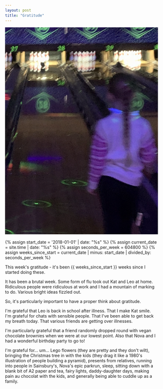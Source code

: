 ```yaml
---
layout: post
title: "Gratitude"
---
```


![Nova bowling](/assets/images/novabowlingnov24.png)


{% assign start_date = '2018-01-01' | date: "%s" %}
{% assign current_date = site.time | date: "%s" %}
{% assign seconds_per_week = 604800 %}
{% assign weeks_since_start = current_date | minus: start_date | divided_by: seconds_per_week %}

This week's gratitude  - it's been {{ weeks_since_start }} weeks since I started doing these. 

It has been a brutal week.  Some form of flu took out Kat and Leo at home. Ridiculous people were ridiculous at work and I had a mountain of marking to do.  Various bright ideas fizzled out. 

So, it's particularly important to have a proper think about gratitude.

I'm grateful that Leo is back in school after illness. That I make Kat smile. I'm grateful for chats with sensible people. That I've been able to get back my breath today. That various friends are getting over illnesses.   

I'm particularly grateful that a friend randomly dropped round with vegan chocolate brownies when we were at our lowest point. Also that Nova and I had a wonderful birthday party to go to! 

I'm grateful for... um... Lego flowers (they are pretty and they don't wilt), bringing the Christmas tree in with the kids (they drag it like a 1980's illustration of people building a pyramid), presents from relatives, running into people in Sainsbury's, Nova's epic parkrun, sleep,  sitting down with a blank bit of A2 paper and tea, fairy lights, daddy-daughter days, making pain au chocolat with the kids, and generally being able to cuddle up as a family.





